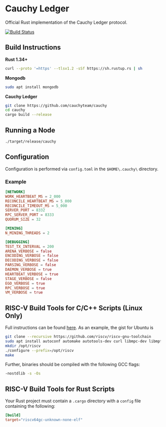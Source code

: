 # Cauchy Ledger
Official Rust implementation of the Cauchy Ledger protocol.

[![Build Status](https://travis-ci.com/cauchyteam/cauchy.svg?branch=master)](https://travis-ci.com/cauchyteam/cauchy)

## Build Instructions
**Rust 1.34+**
```bash
curl --proto '=https' --tlsv1.2 -sSf https://sh.rustup.rs | sh
```

**Mongodb**
```bash
sudo apt install mongodb
```

**Cauchy Ledger**
```bash
git clone https://github.com/cauchyteam/cauchy
cd cauchy
cargo build --release
```

## Running a Node
```bash
./target/release/cauchy
```

## Configuration
Configuration is performed via `config.toml` in the `$HOME\.cauchy\` directory. 

### Example

```toml
[NETWORK]
WORK_HEARTBEAT_MS = 2_000
RECONCILE_HEARTBEAT_MS = 5_000
RECONCILE_TIMEOUT_MS = 5_000
SERVER_PORT = 8332
RPC_SERVER_PORT = 8333
QUORUM_SIZE = 32

[MINING]
N_MINING_THREADS = 2

[DEBUGGING]
TEST_TX_INTERVAL = 200
ARENA_VERBOSE = false
ENCODING_VERBOSE = false
DECODING_VERBOSE = false
PARSING_VERBOSE = false
DAEMON_VERBOSE = true
HEARTBEAT_VERBOSE = true
STAGE_VERBOSE = false
EGO_VERBOSE = true
RPC_VERBOSE = true
VM_VERBOSE = true
```


## RISC-V Build Tools for C/C++ Scripts (Linux Only)
Full instructions can be found [here](https://github.com/riscv/riscv-gnu-toolchain).  As an example, the gist for Ubuntu is

```bash
git clone --recursive https://github.com/riscv/riscv-gnu-toolchain
sudo apt install autoconf automake autotools-dev curl libmpc-dev libmpfr-dev libgmp-dev gawk build-essential bison flex texinfo gperf libtool patchutils bc zlib1g-dev libexpat-dev
mkdir /opt/riscv
./configure --prefix=/opt/riscv
make
```

Further, binaries should be compiled with the following GCC flags:
```bash
-nostdlib -s -Os
```

## RISC-V Build Tools for Rust Scripts
Your Rust project must contain a `.cargo` directory with a `config` file containing the following:

```toml
[build]
target="riscv64gc-unknown-none-elf"
```
